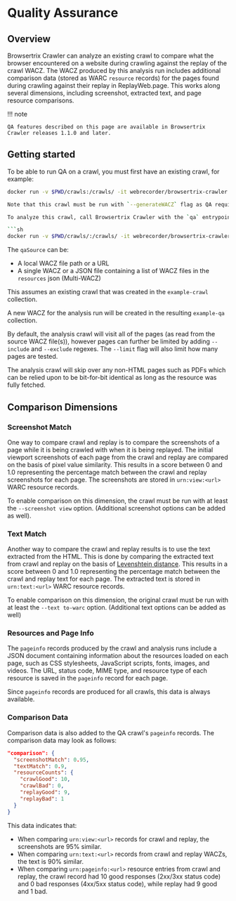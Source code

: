 # Quality Assurance

## Overview

Browsertrix Crawler can analyze an existing crawl to compare what the browser encountered on a website during crawling against the replay of the crawl WACZ. The WACZ produced by this analysis run includes additional comparison data (stored as WARC `resource` records) for the pages found during crawling against their replay in ReplayWeb.page. This works along several dimensions, including screenshot, extracted text, and page resource comparisons.

!!! note

    QA features described on this page are available in Browsertrix Crawler releases 1.1.0 and later.

## Getting started

To be able to run QA on a crawl, you must first have an existing crawl, for example:

```sh
docker run -v $PWD/crawls:/crawls/ -it webrecorder/browsertrix-crawler crawl --url https://webrecorder.net/ --collection example-crawl --text to-warc --screenshot view --generateWACZ```

Note that this crawl must be run with `--generateWACZ` flag as QA requires a WACZ to work with, and also ideally the `--text to-warc` and `--screenshot view` flags as well (see below for more details on comparison dimensions).

To analyze this crawl, call Browsertrix Crawler with the `qa` entrypoint, passing the original crawl WACZ as the `qaSource`:

```sh
docker run -v $PWD/crawls/:/crawls/ -it webrecorder/browsertrix-crawler qa --qaSource /crawls/collections/example-crawl/example-crawl.wacz --collection example-qa --generateWACZ
```

The `qaSource` can be:
- A local WACZ file path or a URL
- A single WACZ or a JSON file containing a list of WACZ files in the `resources` json (Multi-WACZ)

This assumes an existing crawl that was created in the `example-crawl` collection.

A new WACZ for the analysis run will be created in the resulting `example-qa` collection.

By default, the analysis crawl will visit all of the pages (as read from the source WACZ file(s)), however pages can further be limited by adding `--include` and `--exclude` regexes. The `--limit` flag will also limit how many pages are tested.

The analysis crawl will skip over any non-HTML pages such as PDFs which can be relied upon to be bit-for-bit identical as long as the resource was fully fetched.

## Comparison Dimensions

### Screenshot Match

One way to compare crawl and replay is to compare the screenshots of a page while it is being crawled with when it is being replayed. The initial viewport screenshots of each page from the crawl and replay are compared on the basis of pixel value similarity. This results in a score between 0 and 1.0 representing the percentage match between the crawl and replay screenshots for each page. The screenshots are stored in `urn:view:<url>` WARC resource records.

To enable comparison on this dimension, the crawl must be run with at least the `--screenshot view` option. (Additional screenshot options can be added as well).

### Text Match

Another way to compare the crawl and replay results is to use the text extracted from the HTML. This is done by comparing the extracted text from crawl and replay on the basis of [Levenshtein distance](https://en.wikipedia.org/wiki/Levenshtein_distance). This results in a score between 0 and 1.0 representing the percentage match between the crawl and replay text for each page. The extracted text is stored in `urn:text:<url>` WARC resource records.

To enable comparison on this dimension, the original crawl must be run with at least the `--text to-warc` option. (Additional text options can be added as well)

### Resources and Page Info

The `pageinfo` records produced by the crawl and analysis runs include a JSON document containing information about the resources loaded on each page, such as CSS stylesheets, JavaScript scripts, fonts, images, and videos. The URL, status code, MIME type, and resource type of each resource is saved in the `pageinfo` record for each page.

Since `pageinfo` records are produced for all crawls, this data is always available.

### Comparison Data

Comparison data is also added to the QA crawl's `pageinfo` records. The comparison data may look as follows:

```json
"comparison": {
  "screenshotMatch": 0.95,
  "textMatch": 0.9,
  "resourceCounts": {
    "crawlGood": 10,
    "crawlBad": 0,
    "replayGood": 9,
    "replayBad": 1
  }
}
```

This data indicates that:

- When comparing `urn:view:<url>` records for crawl and replay, the screenshots are 95% similar.
- When comparing `urn:text:<url>` records from crawl and replay WACZs, the text is 90% similar.
- When comparing `urn:pageinfo:<url>` resource entries from crawl and replay, the crawl record had 10 good responses (2xx/3xx status code) and 0 bad responses (4xx/5xx status code), while replay had 9 good and 1 bad.
